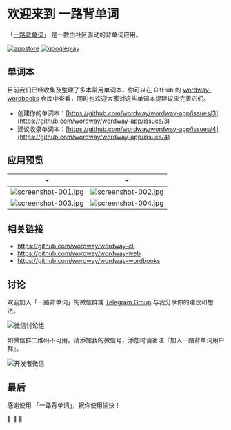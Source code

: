 # 欢迎来到 一路背单词

「[一路背单词](https://wordway.app/)」 是一款由社区驱动的背单词应用。

[![appstore][appstore-image]][appstore-url]
[![googleplay][googleplay-image]][googleplay-url]

[appstore-image]: https://wordway-storage.thecode.me/screenshots/download-badge-appstore.svg
[appstore-url]: https://apps.apple.com/cn/app/id1480946110
[googleplay-image]: https://wordway-storage.thecode.me/screenshots/download-badge-googleplay.svg
[googleplay-url]: https://play.google.com/store/apps/details?id=me.thecode.wordwayapp

## 单词本

目前我们已经收集及整理了多本常用单词本，你可以在 GitHub 的 [wordway-wordbooks](https://github.com/wordway/wordway-wordbooks) 仓库中查看，同时也欢迎大家对这些单词本提建议来完善它们。

- 创建你的单词本：[https://github.com/wordway/wordway-app/issues/3](https://github.com/wordway/wordway-app/issues/3)
- 建议收录单词本：[https://github.com/wordway/wordway-app/issues/4](https://github.com/wordway/wordway-app/issues/4)

## 应用预览

| - | - |
| :---: | :---: |
| ![screenshot-001.jpg](https://wordway-storage.thecode.me/screenshots/screenshot-001.jpg?imageView2/2/w/375/format/png) | ![screenshot-002.jpg](https://wordway-storage.thecode.me/screenshots/screenshot-002.jpg?imageView2/2/w/375/format/png) |
| ![screenshot-003.jpg](https://wordway-storage.thecode.me/screenshots/screenshot-002.jpg?imageView2/2/w/375/format/png) | ![screenshot-004.jpg](https://wordway-storage.thecode.me/screenshots/screenshot-004.jpg?imageView2/2/w/375/format/png) |

## 相关链接

- https://github.com/wordway/wordway-cli
- https://github.com/wordway/wordway-web
- https://github.com/wordway/wordway-wordbooks

## 讨论

欢迎加入「一路背单词」的微信群或 [Telegram Group](https://t.me/wordway) 与我分享你的建议和想法。

![微信讨论组](https://wordway-storage.thecode.me/screenshots/wechat_group_qrcode.jpeg?imageView2/2/w/280/format/png)

如微信群二维码不可用，请添加我的微信号，添加时请备注『加入一路背单词用户群』。

![开发者微信](https://wordway-storage.thecode.me/screenshots/wechat_qrcode.png?imageView2/2/w/280/format/png)

## 最后

感谢使用 「一路背单词」，祝你使用愉快！

🎉  🎉  🎉
